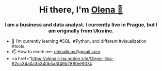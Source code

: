 <h1 align="center">Hi there, I'm <a href="https://www.linkedin.com/in/olena-ilina/" target="_blank">Olena 🌵</a> 
<h3 align="center">I am a business and data analyst. I currently live in Prague, but I am originally from Ukraine.</h3>

- 🌱 I’m currently learning #SQL, #Python, and different #visualization #tools.
- 📫 How to reach me: olenailinav@gmail.com
- <a href="https://olena-ilina.notion.site/Olena-Ilina-92cc34a0a35340b5a3f49b2880e9f074
